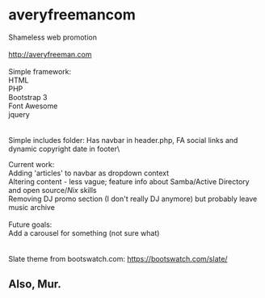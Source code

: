 # averyfreemancom
Shameless web promotion\
\
http://averyfreeman.com
\
\
Simple framework:\
  HTML\
  PHP\
  Bootstrap 3\
  Font Awesome\
  jquery\
  \
\
Simple includes folder: Has navbar in header.php, FA social links and dynamic copyright date in footer\

Current work:\
  Adding 'articles' to navbar as dropdown context\
  Altering content - less vague; feature info about Samba/Active Directory and open source/*Nix* skills\
  Removing DJ promo section (I don't really DJ anymore) but probably leave music archive\
  \
Future goals:\
  Add a carousel for something (not sure what)\
\
\
Slate theme from bootswatch.com: https://bootswatch.com/slate/
 

## Also, Mur.
